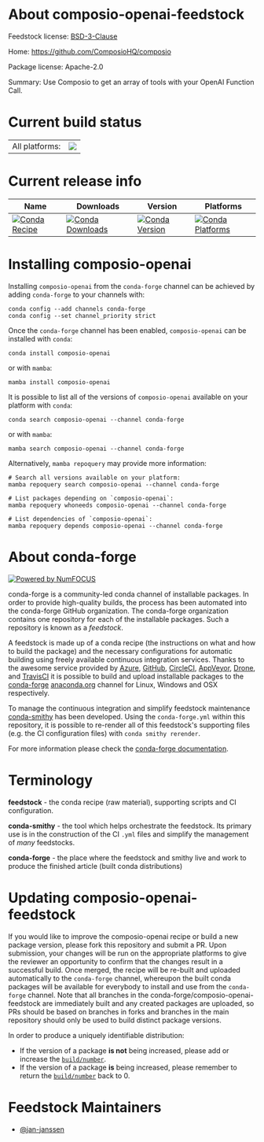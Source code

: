 About composio-openai-feedstock
===============================

Feedstock license: [BSD-3-Clause](https://github.com/conda-forge/composio-openai-feedstock/blob/main/LICENSE.txt)

Home: https://github.com/ComposioHQ/composio

Package license: Apache-2.0

Summary: Use Composio to get an array of tools with your OpenAI Function Call.

Current build status
====================


<table><tr><td>All platforms:</td>
    <td>
      <a href="https://dev.azure.com/conda-forge/feedstock-builds/_build/latest?definitionId=26430&branchName=main">
        <img src="https://dev.azure.com/conda-forge/feedstock-builds/_apis/build/status/composio-openai-feedstock?branchName=main">
      </a>
    </td>
  </tr>
</table>

Current release info
====================

| Name | Downloads | Version | Platforms |
| --- | --- | --- | --- |
| [![Conda Recipe](https://img.shields.io/badge/recipe-composio--openai-green.svg)](https://anaconda.org/conda-forge/composio-openai) | [![Conda Downloads](https://img.shields.io/conda/dn/conda-forge/composio-openai.svg)](https://anaconda.org/conda-forge/composio-openai) | [![Conda Version](https://img.shields.io/conda/vn/conda-forge/composio-openai.svg)](https://anaconda.org/conda-forge/composio-openai) | [![Conda Platforms](https://img.shields.io/conda/pn/conda-forge/composio-openai.svg)](https://anaconda.org/conda-forge/composio-openai) |

Installing composio-openai
==========================

Installing `composio-openai` from the `conda-forge` channel can be achieved by adding `conda-forge` to your channels with:

```
conda config --add channels conda-forge
conda config --set channel_priority strict
```

Once the `conda-forge` channel has been enabled, `composio-openai` can be installed with `conda`:

```
conda install composio-openai
```

or with `mamba`:

```
mamba install composio-openai
```

It is possible to list all of the versions of `composio-openai` available on your platform with `conda`:

```
conda search composio-openai --channel conda-forge
```

or with `mamba`:

```
mamba search composio-openai --channel conda-forge
```

Alternatively, `mamba repoquery` may provide more information:

```
# Search all versions available on your platform:
mamba repoquery search composio-openai --channel conda-forge

# List packages depending on `composio-openai`:
mamba repoquery whoneeds composio-openai --channel conda-forge

# List dependencies of `composio-openai`:
mamba repoquery depends composio-openai --channel conda-forge
```


About conda-forge
=================

[![Powered by
NumFOCUS](https://img.shields.io/badge/powered%20by-NumFOCUS-orange.svg?style=flat&colorA=E1523D&colorB=007D8A)](https://numfocus.org)

conda-forge is a community-led conda channel of installable packages.
In order to provide high-quality builds, the process has been automated into the
conda-forge GitHub organization. The conda-forge organization contains one repository
for each of the installable packages. Such a repository is known as a *feedstock*.

A feedstock is made up of a conda recipe (the instructions on what and how to build
the package) and the necessary configurations for automatic building using freely
available continuous integration services. Thanks to the awesome service provided by
[Azure](https://azure.microsoft.com/en-us/services/devops/), [GitHub](https://github.com/),
[CircleCI](https://circleci.com/), [AppVeyor](https://www.appveyor.com/),
[Drone](https://cloud.drone.io/welcome), and [TravisCI](https://travis-ci.com/)
it is possible to build and upload installable packages to the
[conda-forge](https://anaconda.org/conda-forge) [anaconda.org](https://anaconda.org/)
channel for Linux, Windows and OSX respectively.

To manage the continuous integration and simplify feedstock maintenance
[conda-smithy](https://github.com/conda-forge/conda-smithy) has been developed.
Using the ``conda-forge.yml`` within this repository, it is possible to re-render all of
this feedstock's supporting files (e.g. the CI configuration files) with ``conda smithy rerender``.

For more information please check the [conda-forge documentation](https://conda-forge.org/docs/).

Terminology
===========

**feedstock** - the conda recipe (raw material), supporting scripts and CI configuration.

**conda-smithy** - the tool which helps orchestrate the feedstock.
                   Its primary use is in the construction of the CI ``.yml`` files
                   and simplify the management of *many* feedstocks.

**conda-forge** - the place where the feedstock and smithy live and work to
                  produce the finished article (built conda distributions)


Updating composio-openai-feedstock
==================================

If you would like to improve the composio-openai recipe or build a new
package version, please fork this repository and submit a PR. Upon submission,
your changes will be run on the appropriate platforms to give the reviewer an
opportunity to confirm that the changes result in a successful build. Once
merged, the recipe will be re-built and uploaded automatically to the
`conda-forge` channel, whereupon the built conda packages will be available for
everybody to install and use from the `conda-forge` channel.
Note that all branches in the conda-forge/composio-openai-feedstock are
immediately built and any created packages are uploaded, so PRs should be based
on branches in forks and branches in the main repository should only be used to
build distinct package versions.

In order to produce a uniquely identifiable distribution:
 * If the version of a package **is not** being increased, please add or increase
   the [``build/number``](https://docs.conda.io/projects/conda-build/en/latest/resources/define-metadata.html#build-number-and-string).
 * If the version of a package **is** being increased, please remember to return
   the [``build/number``](https://docs.conda.io/projects/conda-build/en/latest/resources/define-metadata.html#build-number-and-string)
   back to 0.

Feedstock Maintainers
=====================

* [@jan-janssen](https://github.com/jan-janssen/)

